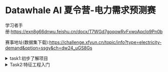 # Datawhale AI 夏令营-电力需求预测赛

学习者手册:https://exn8g66dnwu.feishu.cn/docx/T7WGd7goqowRvFxwoApclo9Pn0b

赛事地址(数据集下载):https://challenge.xfyun.cn/topic/info?type=electricity-demand&option=ssgy&ch=dw24_uGS8Gs


<details>

<summary>task1:初步了解项目</summary>

## 数据类型

赛题数据由训练集和测试集组成，为了保证比赛的公平性，将每日日期进行脱敏，用1-N进行标识，即1为数据集最近一天，其中1-10为测试集数据。

|特征字段|	字段描述|
|--|--|
|id	|房屋id|
|dt	|日标识|
|type	|房屋类型|
|target	|实际电力消耗，预测目标|

## 完整代码:

```python
# 1. 导入需要用到的相关库
# 导入 pandas 库，用于数据处理和分析
import pandas as pd
# 导入 numpy 库，用于科学计算和多维数组操作
import numpy as np

# 2. 读取训练集和测试集
# 使用 read_csv() 函数从文件中读取训练集数据，文件名为 'train.csv'
train = pd.read_csv('./data/data283931/train.csv')
# 使用 read_csv() 函数从文件中读取测试集数据，文件名为 'train.csv'
test = pd.read_csv('./data/data283931/test.csv')

# 3. 计算训练数据最近11-20单位时间内对应id的目标均值
target_mean = train[train['dt']<=20].groupby(['id'])['target'].mean().reset_index()

# 4. 将target_mean作为测试集结果进行合并
test = test.merge(target_mean, on=['id'], how='left')

# 5. 保存结果文件到本地
test[['id','dt','target']].to_csv('submit.csv', index=None)
```

## 学习代码

```python
target_mean = train[train['dt']<=20].groupby(['id'])['target'].mean().reset_index()
```
- `train[train['dt']<=20]`读取`train`中`dt`列小于等于20的所有数据

- `groupby`函数将数据进行分组然后再进行下一步操作
    - 通过`groupby(['id'])`告诉系统以`id`这列数据进行分组,`id`相同的数据均会被分到一个组里.
    - `groupby(['id'])['target']`则是分组之后只需要`target`这列数据
    - `groupby(['id'])['target'].mean()`获取每个分组的`target`的平均值
- `reset_index()`重建数据索引

```python
test = test.merge(target_mean, on=['id'], how='left')
```
`merge`函数用来合并两个DateFrame
- `df1.merge(df2)`与`pd.merge(df1,df2)`是等价的,都是合并`df1`与`df2`数据
- `on`以哪一列作为合并的依据,这里以`id`列作为合并的依据
- `how`如何合并,`left`保留左侧df1的所有行，如果右侧df2中没有匹配的键，则相应的列将填充为 NaN
    - `right`以右侧为准,如果左侧没有对应的数据填充NaN
    - `inner`取交集,合并后的数据只有左右两个df都有的部分
    - `outer`取并集,保留二者所有行,没有的部分填充NaN

显然我们不能够简单的用过去11天到20天的平均值作为过去1到10天的预测依据.我们应该找到更好的预测手段.

</details>

<details>

<summary>Task2:特征工程入门</summary>

随着昨天运行了baseline之后,出现了新的问题,对于本次数据是否存在一些规律性,例如按照某些时间间隔出现周期性重复?

或者某些特征会对最终的预测有着更大的影响,而某些特征可能对实际预测结果基本没有意义甚至是负面影响?
```python
# 先查看数据是否存在规律
import matplotlib.pyplot as plt

plt.rcParams["font.sans-serif"] = ["SimHei"]  # 用来正常显示中文标签
plt.rcParams["axes.unicode_minus"] = False  # 用来正常显示负号

def draw_pic(data):
    unique_ids = data["id"].unique()
    plt.figure(figsize=(12,6))

    for id in unique_ids[:5]:
        demo_data = data[data["id"] == id]
        # 为了更直观理解图像,将target翻转,题目含义是距离当天的时间,那么反过来就是历史时间,
        # 例如0就会对应第一天,1对应第二天,一直到496天,然后通过496天数据来预测未来10天数据.
        plt.plot(demo_data["target"].tolist()[::-1], label=f"ID: {id}")
    plt.legend()
    plt.title('不同ID对应的每日用电量')
    plt.xlabel('日期')
    plt.ylabel('每日用电量')
    plt.show()

draw_pic(train)
```
![任意5个用户](https://github.com/machenme/Datawhale/blob/main/power_predict/imgs/output.png)

```python
# 也许不同的type类型也有影响?
same_type_train = train[train['type']==0]
draw_pic(same_type_train)
```
![相同Type下任意5个用户](https://github.com/machenme/Datawhale/blob/main/power_predict/imgs/output_same_id.png)



查看不同Type对应的平均用电量
![不同Type对应的平均用电量](https://github.com/machenme/Datawhale/blob/main/power_predict/imgs/diff_type_power_usage.png)



## LightGBM
- LightGBM 是一个梯度 boosting 框架, 使用基于学习算法的决策树. 它是分布式的, 高效的, 装逼的, 它具有以下优势: **速度和内存使用的优化** **减少分割增益的计算量** **通过直方图的相减来进行进一步的加速** **减少内存的使用** **减少并行学习的通信代价** ... 反正就是很多优点
- 项目地址: https://lightgbm.cn/

## 如何使用LightGBM
### 导入对应的软件包
```python
    # 直接上工具LightGBM
import numpy as np
import pandas as pd
import lightgbm as lgb
from sklearn.metrics import (
    mean_squared_log_error,
    mean_absolute_error,
    mean_squared_error,
)
import tqdm
import sys
import os
import gc
import argparse
import warnings

warnings.filterwarnings("ignore")
```
- 导入对应的数据集
```python
train = pd.read_csv("./dataset/train.csv")
test = pd.read_csv("./dataset/test.csv")
```
### 特征工程
```python
# 合并训练数据和测试数据，并进行排序
data = pd.concat([test, train], axis=0, ignore_index=True)
data = data.sort_values(['id','dt'], ascending=False).reset_index(drop=True)

# 历史平移
for i in range(10,30):
    data[f'last{i}_target'] = data.groupby(['id'])['target'].shift(i)
    
# 窗口统计
data[f'win3_mean_target'] = (data['last10_target'] + data['last11_target'] + data['last12_target']) / 3

# 进行数据切分
train = data[data.target.notnull()].reset_index(drop=True)
test = data[data.target.isnull()].reset_index(drop=True)

# 确定输入特征
train_cols = [f for f in data.columns if f not in ['id','target']]
```
- `pd.concat([test, train], axis=0, ignore_index=True)`
    - `pd.concat` 堆叠数据,与`merge`不同,不需要任何依据
    - `axis=0, ignore_index=True` 按照行合并.`axis=1`则是按照列合并.`ignore_index=True`则是忽略原来的索引
- `sort_values(['id','dt'], ascending=False).reset_index(drop=True)`
    - `sort_values` 对`DateFrame`数据进行排序,后面跟排序依据
    - `['id','dt'], ascending=False` 以 `id`作为第一排序依据,如果`id`相同,再用`dt`作为第二排序依据,并且`ascending=False`说明不需要反转,那么默认就是从大到小排序,也就是降序排列.
    - `reset_index(drop=True)` 排序后重建`DateFrame`索引并且舍弃原来的索引.

```python
for i in range(10,30):
    data[f'last{i}_target'] = data.groupby(['id'])['target'].shift(i)
```
- `shift(i)`将数据下移`i`行,前面不足的部分用`NaN`填充后新建一列存在数据的最后

|id|	dt	|type	|target	|last10_target	|last11_target|	last12_target|	last13_target	|last14_target|	last15_target|	
|--|--|--|--|--|--|--|--|--|--|
|fff81139a7|	496|	5|	23.288|	18.145|	NaN|	NaN|	NaN|	NaN	|NaN|
|fff81139a7	|495|	5|	25.252|	22.021	|18.145|	NaN|	NaN	|NaN|	NaN
|fff81139a7	|494|	5|	16.963|	21.282|	22.021|	18.145	|NaN|	NaN|	NaN|
|ff81139a7|	493|	5|	29.759|	22.818|	21.282|	22.021|	18.145|NaN|NaN|

```python
data[f'win3_mean_target'] = (data['last10_target'] + data['last11_target'] + data['last12_target']) / 3
```
- 将过去三天(今天的前第10天,第11天,第12天)的数据求平均值

```python
# 进行数据切分
train = data[data.target.notnull()].reset_index(drop=True)
test = data[data.target.isnull()].reset_index(drop=True)
```
- `notnull()` 只保留非空行的数据

注意的训练集和验证集的构建：因为数据存在时序关系，所以需要严格按照时序进行切分，并且时间序列问题只能是过去的事情对未来造成影响,反过来则没有意义

### 创建模型
```python
def time_model(lgb, train_df, test_df, cols):
    # 训练集和验证集切分
    trn_x, trn_y = train_df[train_df.dt>=31][cols], train_df[train_df.dt>=31]['target']
    val_x, val_y = train_df[train_df.dt<=30][cols], train_df[train_df.dt<=30]['target']
    # 构建模型输入数据
    train_matrix = lgb.Dataset(trn_x, label=trn_y)
    valid_matrix = lgb.Dataset(val_x, label=val_y)
    # lightgbm参数
    lgb_params = {
        'boosting_type': 'gbdt',
        'objective': 'regression',
        'metric': 'mse',
        'min_child_weight': 5,
        'num_leaves': 2 ** 5,
        'lambda_l2': 10,
        'feature_fraction': 0.8,
        'bagging_fraction': 0.8,
        'bagging_freq': 4,
        'learning_rate': 0.05,
        'seed': 2024,
        'nthread' : 16,
        'verbose' : -1,
    }
    # 训练模型
    model = lgb.train(lgb_params, train_matrix, 50000, valid_sets=[train_matrix, valid_matrix], 
                      categorical_feature=[], verbose_eval=500, early_stopping_rounds=500)
    # 验证集和测试集结果预测
    val_pred = model.predict(val_x, num_iteration=model.best_iteration)
    test_pred = model.predict(test_df[cols], num_iteration=model.best_iteration)
    # 离线分数评估
    score = mean_squared_error(val_pred, val_y)
    print(score)
       
    return val_pred, test_pred
    
lgb_oof, lgb_test = time_model(lgb, train, test, train_cols)

# 保存结果文件到本地
test['target'] = lgb_test
test[['id','dt','target']].to_csv('submit.csv', index=None)
```
- LightGBM 可以直接使用 categorical features(分类特征)作为 input(输入). 它不需要被转换成 `one-hot coding(独热编码)`, 并且它比独热编码更快(约快上 8 倍)
    - 在构造 `Dataset` 之前, 应该将分类特征转换为 `int` 类型的值.




</details>